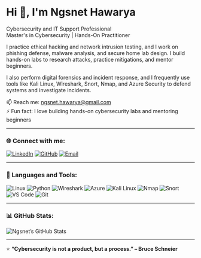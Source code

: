 # Hi 👋, I'm Ngsnet Hawarya

Cybersecurity and IT Support Professional  
Master's in Cybersecurity | Hands-On Practitioner

I practice ethical hacking and network intrusion testing, and I work on phishing defense, malware analysis, and secure home lab design. I build hands-on labs to research attacks, practice mitigations, and mentor beginners.

I also perform digital forensics and incident response, and I frequently use tools like Kali Linux, Wireshark, Snort, Nmap, and Azure Security to defend systems and investigate incidents.

📫 Reach me: ngsnet.hawarya@gmail.com  
⚡ Fun fact: I love building hands-on cybersecurity labs and mentoring beginners


---

### 🌐 Connect with me:
[![LinkedIn](https://img.shields.io/badge/LinkedIn-0077B5?logo=linkedin&logoColor=white)](https://www.linkedin.com/in/ngsneteri)
[![GitHub](https://img.shields.io/badge/GitHub-181717?logo=github&logoColor=white)](https://github.com/ngsneteri)
[![Email](https://img.shields.io/badge/Email-D14836?logo=gmail&logoColor=white)](mailto:ngsnet.hawarya@gmail.com)

---

### 🧰 Languages and Tools:
![Linux](https://img.shields.io/badge/Linux-FCC624?logo=linux&logoColor=black)
![Python](https://img.shields.io/badge/Python-3776AB?logo=python&logoColor=white)
![Wireshark](https://img.shields.io/badge/Wireshark-1679A7?logo=wireshark&logoColor=white)
![Azure](https://img.shields.io/badge/Azure-0078D4?logo=microsoftazure&logoColor=white)
![Kali Linux](https://img.shields.io/badge/Kali%20Linux-557C94?logo=kalilinux&logoColor=white)
![Nmap](https://img.shields.io/badge/Nmap-4682B4?logo=nmap&logoColor=white)
![Snort](https://img.shields.io/badge/Snort-CC0000?logo=snort&logoColor=white)
![VS Code](https://img.shields.io/badge/VS%20Code-007ACC?logo=visualstudiocode&logoColor=white)
![Git](https://img.shields.io/badge/Git-F05032?logo=git&logoColor=white)

---

### 📊 GitHub Stats:
![Ngsnet’s GitHub Stats](https://github-readme-stats.vercel.app/api?username=ngsneteri&show_icons=true&theme=tokyonight)

---

⭐️ **“Cybersecurity is not a product, but a process.” – Bruce Schneier**
